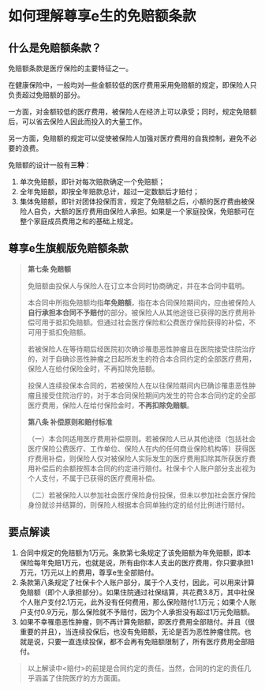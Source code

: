 # 如何理解尊享e生的免赔额条款

## 什么是免赔额条款？

免赔额条款是医疗保险的主要特征之一。

在健康保险中，一般均对—些金额较低的医疗费用采用免赔额的规定，即保险人只负责超过免赔额的部分。

一方面，对金额较低的医疗费用，被保险人在经济上可以承受；同时，规定免赔额后，可以省去保险人因此而投入的大量工作。

另一方面，免赔额的规定可以促使被保险人加强对医疗费用的自我控制，避免不必要的浪费。

免赔额的设计一般有**三种**：

1. 单次免赔额，即针对每次赔款确定一个免赔额；
2. 全年免赔额，即按全年赔款总计，超过一定数额后才赔付；
3. 集体免赔额，即针对团体投保而言，规定了免赔额之后，小额的医疗费由被保险人自负，大额的医疗费用由保险人承担。如果是一个家庭投保，免赔额可在整个家庭成员费用之和的基础上规定。

## 尊享e生旗舰版免赔额条款

> **第七条 免赔额**
>
> 免赔额由投保人与保险人在订立本合同时协商确定，并在本合同中载明。
>
> 本合同中所指免赔额均指**年免赔额**，指在本合同保险期间内，应由被保险人**自行承担本合同不予赔付**的部分。被保险人从其他途径已获得的医疗费用补偿可用于抵扣免赔额。但通过社会医疗保险和公费医疗保险获得的补偿，不可用于抵扣免赔额。
>
> 若被保险人在等待期后经医院初次确诊罹患恶性肿瘤且在医院接受住院治疗的，对于自确诊恶性肿瘤之日起所发生的符合本合同约定的全部医疗费用，保险人在给付保险金时，不再扣除免赔额。
>
> 投保人连续投保本合同的，若被保险人在以往保险期间内已确诊罹患恶性肿瘤且接受住院治疗的，对于本合同保险期间内发生的符合本合同约定的全部医疗费用，保险人在给付保险金时，**不再扣除免赔额**。
>
> **第八条 补偿原则和赔付标准**
>
> （一）本合同适用医疗费用补偿原则。若被保险人已从其他途径（包括社会医疗保险公费医疗、工作单位、保险人在内的任何商业保险机构等）获得医疗费用补偿，则保险人仅对被保险人实际发生的医疗费用扣除其所获医疗费用补偿后的余额按照本合同的约定进行赔付。社保卡个人账户部分支出视为个人支付，不属于已获得的医疗费用补偿。
>
> （二）若被保险人以参加社会医疗保险身份投保，但未以参加社会医疗保险身份就诊并结算的，则保险人根据本合同单独约定的给付比例进行赔付。

## 要点解读

1. 合同中规定的免赔额为1万元。条款第七条规定了该免赔额为年免赔额，即本保险每年免赔1万元，也就是说，所有由你本人支出的医疗费用，你只要承担1万元，1万元以上的费用，尊享e生全部赔付。
2. 条款第八条规定了社保卡个人账户部分，属于个人支付，因此，可以用来计算免赔额（即个人承担部分）。如果住院通过社保结算，共花费3.8万，其中社保个人账户支付2.1万元，此外没有任何费用，那么保险赔付1.1万元；如果个人账户支付0.9万元，那么保险就不予赔付，因为个人承担没有超过1万元免赔额。
3. 如果不幸罹患恶性肿瘤，则不再计算免赔额，即医疗费用全部赔付。并且（很重要的并且），当连续投保后，也没有免赔额，无论是否为恶性肿瘤住院。也就是说，只要一直连续投保，都不会再有免赔额限制了，所有医疗费用全部赔付。

> 以上解读中&lt;赔付&gt;的前提是合同约定的责任，当然，合同的约定的责任几乎涵盖了住院医疗的方方面面。

